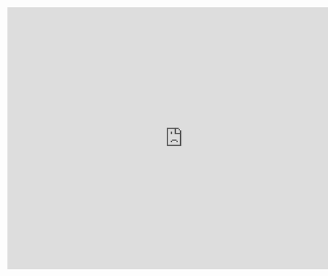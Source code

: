 <iframe
  width="800"
  height="600"
  src="https://ouestware.gitlab.io/retina/beta/#/embed/?url=https%3A%2F%2Fgist.githubusercontent.com%2FShashComandur%2F8401e9dddf151149361bffb287e94d8e%2Fraw%2F757ae0655529ab535f098de21057e460a77be5dc%2Fnetwork-89bd9a8a-6b9.gexf&er=2.017&lt=9.692"
  frameBorder="0"
  title="Retina"
  allowFullScreen>
</iframe>